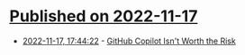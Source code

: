 # [Published on 2022-11-17](index.md)

* [2022-11-17, 17:44:22](https://news.ycombinator.com/item?id=33642661) - [GitHub Copilot Isn't Worth the Risk](https://www.kolide.com/blog/github-copilot-isn-t-worth-the-risk)
